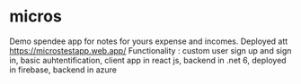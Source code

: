 # micros
Demo spendee app for notes for yours expense and incomes.
Deployed att https://microstestapp.web.app/
Functionality : custom user sign up and sign in,
                basic auhtentification,
                client app in react js,
                backend in .net 6,
                deployed in firebase,
                backend in azure
